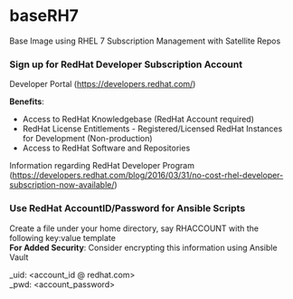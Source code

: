 # baseRH7
Base Image using RHEL 7 Subscription Management with Satellite Repos

### Sign up for RedHat Developer Subscription Account
Developer Portal (https://developers.redhat.com/)

__Benefits__:

* Access to RedHat Knowledgebase (RedHat Account required)
* RedHat License Entitlements - Registered/Licensed RedHat Instances for Development (Non-production)
* Access to RedHat Software and Repositories

Information regarding RedHat Developer Program (https://developers.redhat.com/blog/2016/03/31/no-cost-rhel-developer-subscription-now-available/)

### Use RedHat AccountID/Password for Ansible Scripts
Create a file under your home directory, say RHACCOUNT with the following key:value template <br/>
**For Added Security**: Consider encrypting this information using Ansible Vault

_uid:  <account_id @ redhat.com>  <br/>
_pwd:  <account_password>     <br/>

